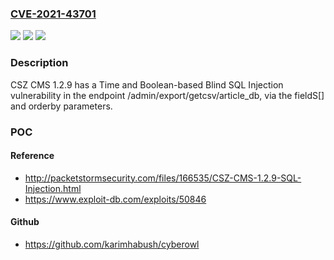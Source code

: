 ### [CVE-2021-43701](https://cve.mitre.org/cgi-bin/cvename.cgi?name=CVE-2021-43701)
![](https://img.shields.io/static/v1?label=Product&message=n%2Fa&color=blue)
![](https://img.shields.io/static/v1?label=Version&message=n%2Fa&color=blue)
![](https://img.shields.io/static/v1?label=Vulnerability&message=n%2Fa&color=brighgreen)

### Description

CSZ CMS 1.2.9 has a Time and Boolean-based Blind SQL Injection vulnerability in the endpoint /admin/export/getcsv/article_db, via the fieldS[] and orderby parameters.

### POC

#### Reference
- http://packetstormsecurity.com/files/166535/CSZ-CMS-1.2.9-SQL-Injection.html
- https://www.exploit-db.com/exploits/50846

#### Github
- https://github.com/karimhabush/cyberowl

